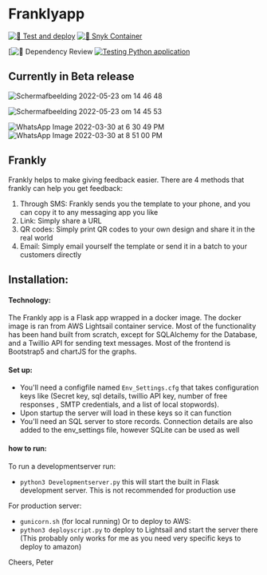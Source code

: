 # Franklyapp
[![🚀 Test and deploy](https://github.com/two-trick-pony-NL/Frankly/actions/workflows/deployment.yml/badge.svg)](https://github.com/two-trick-pony-NL/Frankly/actions/workflows/deployment.yml)
[![ 🐍 Snyk Container](https://github.com/two-trick-pony-NL/Frankly/actions/workflows/snyk-container.yml/badge.svg)](https://github.com/two-trick-pony-NL/Frankly/actions/workflows/snyk-container.yml)

[![🔐 Dependency Review](https://github.com/two-trick-pony-NL/Frankly/actions/workflows/dependency-review.yml/badge.svg)
[![Testing Python application](https://github.com/two-trick-pony-NL/Frankly/actions/workflows/python-test-app.yml/badge.svg)](https://github.com/two-trick-pony-NL/Frankly/actions/workflows/python-test-app.yml)


## Currently in Beta release
![Schermafbeelding 2022-05-23 om 14 46 48](https://user-images.githubusercontent.com/71013416/169822424-08e2365c-4cef-48f5-9643-33ac5e8313ce.png)

![Schermafbeelding 2022-05-23 om 14 45 53](https://user-images.githubusercontent.com/71013416/169822311-34d87a49-b1c6-4138-989a-e8f7aa47f612.png)

![WhatsApp Image 2022-03-30 at 6 30 49 PM](https://user-images.githubusercontent.com/71013416/161023146-d84b51a8-0b2c-4b24-a12f-8b4420363762.jpeg)
![WhatsApp Image 2022-03-30 at 8 51 00 PM](https://user-images.githubusercontent.com/71013416/161023180-2cc41cbf-9648-4f59-95da-060578e74263.jpeg)

## Frankly
Frankly helps to make giving feedback easier. There are 4 methods that frankly can help you get feedback: 
1. Through SMS: Frankly sends you the template to your phone, and you can copy it to any messaging app you like
2. Link: Simply share a URL 
3. QR codes: Simply print QR codes to your own design and share it in the real world
4. Email: Simply email yourself the template or send it in a batch to your customers directly 

## Installation:



#### Technology: 
The Frankly app is a Flask app wrapped in a docker image. The docker image is ran from AWS Lightsail container service. Most of the functionality has been hand built from scratch, except for SQLAlchemy for the Database, and a Twillio API for sending text messages. Most of the frontend is Bootstrap5 and chartJS for the graphs. 

#### Set up: 
- You'll need a configfile named `Env_Settings.cfg` that takes configuration keys like (Secret key, sql details, twillio API key, number of free responses , SMTP credentials, and a list of local stopwords). 
- Upon startup the server will load in these keys so it can function 
- You'll need an SQL server to store records. Connection details are also added to the env_settings file, however SQLite can be used as well

#### how to run:
To run a developmentserver run: 
- `python3 Developmentserver.py` this will start the built in Flask development server. This is not recommended for production use

For production server: 
- `gunicorn.sh` (for local running)
Or to deploy to AWS:
- `python3 deployscript.py` to deploy to Lightsail and start the server there (This probably only works for me as you need very specific keys to deploy to amazon) 



Cheers, 
Peter
